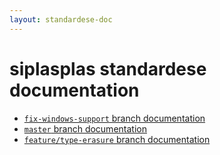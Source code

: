 ```yaml
---
layout: standardese-doc
---
```



# siplasplas standardese documentation


 - [`fix-windows-support` branch documentation]({{site.url}}{{site.baseurl}}/doc/standardese/fix-windows-support/)
 - [`master` branch documentation]({{site.url}}{{site.baseurl}}/doc/standardese/master/)
 - [`feature/type-erasure` branch documentation]({{site.url}}{{site.baseurl}}/doc/standardese/feature__slash__type-erasure/)